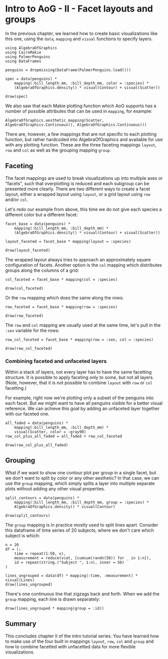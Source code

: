 # Intro to AoG - II - Facet layouts and groups

In the previous chapter, we learned how to create basic visualizations like this one, using the `data`, `mapping` and `visual` functions to specify layers.

```@example tut
using AlgebraOfGraphics
using CairoMakie
using PalmerPenguins
using DataFrames

penguins = dropmissing(DataFrame(PalmerPenguins.load()))

spec = data(penguins) *
    mapping(:bill_length_mm, :bill_depth_mm, color = :species) *
    (AlgebraOfGraphics.density() * visual(Contour) + visual(Scatter))

draw(spec)
```

We also saw that each Makie plotting function which AoG supports has a number of possible attributes that can be used in `mapping`, for example:

```@example tut
AlgebraOfGraphics.aesthetic_mapping(Scatter, AlgebraOfGraphics.Continuous(), AlgebraOfGraphics.Continuous())
```

There are, however, a few mappings that are not specific to each plotting function, but rather hardcoded into AlgebraOfGraphics and available for use with any plotting function.
These are the three faceting mappings `layout`, `row` and `col` as well as the grouping mapping `group`.

## Faceting

The facet mappings are used to break visualizations up into multiple axes or "facets", such that overplotting is reduced and each subgroup can be presented more clearly.
There are two different ways to create a facet layout, either a wrapped layout using `layout`, or a grid layout using `row` and/or `col`.

Let's redo our example from above, this time we do not give each species a different color but a different facet:

```@example tut
facet_base = data(penguins) *
    mapping(:bill_length_mm, :bill_depth_mm) *
    (AlgebraOfGraphics.density() * visual(Contour) + visual(Scatter))

layout_faceted = facet_base * mapping(layout = :species)

draw(layout_faceted)
```

The wrapped layout always tries to approach an approximately square configuration of facets.
Another option is the `col` mapping which distributes groups along the columns of a grid:

```@example tut
col_faceted = facet_base * mapping(col = :species)

draw(col_faceted)
```

Or the `row` mapping which does the same along the rows:

```@example tut
row_faceted = facet_base * mapping(row = :species)

draw(row_faceted)
```

The `row` and `col` mapping are usually used at the same time, let's pull in the `:sex` variable for the rows:

```@example tut
row_col_faceted = facet_base * mapping(row = :sex, col = :species)

draw(row_col_faceted)
```

### Combining faceted and unfaceted layers

Within a stack of layers, not every layer has to have the same facetting structure.
It is possible to apply faceting only to some, but not all layers.
(Note, however, that it is not possible to combine `layout` with `row` or `col` facetting.)

For example, right now we're plotting only a subset of the penguins into each facet. But we might want to have all penguins visible for a better visual reference.
We can achieve this goal by adding an unfaceted layer together with our faceted one.

```@example tut
all_faded = data(penguins) *
    mapping(:bill_length_mm, :bill_depth_mm) *
    visual(Scatter, color = :gray90)
row_col_plus_all_faded = all_faded + row_col_faceted

draw(row_col_plus_all_faded)
```

## Grouping

What if we want to show one contour plot per group in a single facet, but we don't want to split by color or any other aesthetic?
In that case, we can use the `group` mapping, which simply splits a layer into multiple separate plots without adding any other visual properties.

```@example tut
split_contours = data(penguins) *
    mapping(:bill_length_mm, :bill_depth_mm, group = :species) *
    AlgebraOfGraphics.density() * visual(Contour)

draw(split_contours)
```

The `group` mapping is in practice mostly used to split lines apart. Consider this dataframe of time series of 20 subjects, where we don't care which subject is which:

```@example tut
n = 20
df = (;
    time = repeat(1:50, n),
    measurement = reduce(vcat, [cumsum(randn(50)) for _ in 1:n]),
    id = repeat(string.("Subject ", 1:n), inner = 50)
)

lines_ungrouped = data(df) * mapping(:time, :measurement) * visual(Lines)
draw(lines_ungrouped)
```

There's one continuous line that zigzags back and forth. When we add the `group` mapping, each line is drawn separately:

```@example tut
draw(lines_ungrouped * mapping(group = :id))
```

## Summary

This concludes chapter II of the intro tutorial series.
You have learned how to make use of the four built in mappings `layout`, `row`, `col` and `group` and how to combine facetted with unfacetted data for more flexible visualizations.



